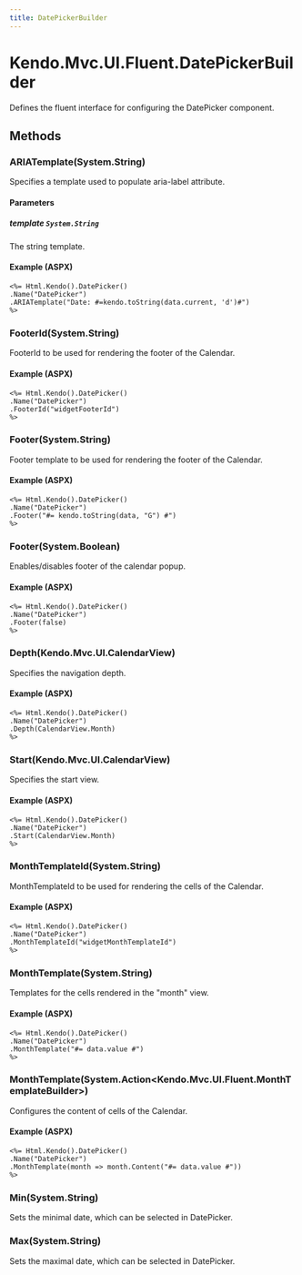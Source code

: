 ```yaml
---
title: DatePickerBuilder
---
```


# Kendo.Mvc.UI.Fluent.DatePickerBuilder
Defines the fluent interface for configuring the DatePicker component.




## Methods


### ARIATemplate(System.String)
Specifies a template used to populate aria-label attribute.


#### Parameters

##### template `System.String`
The string template.




#### Example (ASPX)
    <%= Html.Kendo().DatePicker()
    .Name("DatePicker")
    .ARIATemplate("Date: #=kendo.toString(data.current, 'd')#")
    %>


### FooterId(System.String)
FooterId to be used for rendering the footer of the Calendar.




#### Example (ASPX)
    <%= Html.Kendo().DatePicker()
    .Name("DatePicker")
    .FooterId("widgetFooterId")
    %>


### Footer(System.String)
Footer template to be used for rendering the footer of the Calendar.




#### Example (ASPX)
    <%= Html.Kendo().DatePicker()
    .Name("DatePicker")
    .Footer("#= kendo.toString(data, "G") #")
    %>


### Footer(System.Boolean)
Enables/disables footer of the calendar popup.




#### Example (ASPX)
    <%= Html.Kendo().DatePicker()
    .Name("DatePicker")
    .Footer(false)
    %>


### Depth(Kendo.Mvc.UI.CalendarView)
Specifies the navigation depth.




#### Example (ASPX)
    <%= Html.Kendo().DatePicker()
    .Name("DatePicker")
    .Depth(CalendarView.Month)
    %>


### Start(Kendo.Mvc.UI.CalendarView)
Specifies the start view.




#### Example (ASPX)
    <%= Html.Kendo().DatePicker()
    .Name("DatePicker")
    .Start(CalendarView.Month)
    %>


### MonthTemplateId(System.String)
MonthTemplateId to be used for rendering the cells of the Calendar.




#### Example (ASPX)
    <%= Html.Kendo().DatePicker()
    .Name("DatePicker")
    .MonthTemplateId("widgetMonthTemplateId")
    %>


### MonthTemplate(System.String)
Templates for the cells rendered in the "month" view.




#### Example (ASPX)
    <%= Html.Kendo().DatePicker()
    .Name("DatePicker")
    .MonthTemplate("#= data.value #")
    %>


### MonthTemplate(System.Action\<Kendo.Mvc.UI.Fluent.MonthTemplateBuilder\>)
Configures the content of cells of the Calendar.




#### Example (ASPX)
    <%= Html.Kendo().DatePicker()
    .Name("DatePicker")
    .MonthTemplate(month => month.Content("#= data.value #"))
    %>


### Min(System.String)
Sets the minimal date, which can be selected in DatePicker.





### Max(System.String)
Sets the maximal date, which can be selected in DatePicker.






